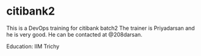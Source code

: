# citibank2
This is a DevOps training for citibank batch2
The trainer is Priyadarsan and he is very good.
He can be contacted at @208darsan.

Education:
IIM Trichy


